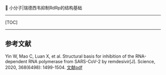👏 小分子|瑞德西韦抑制RdRp的结构基础

---
[TOC]

---



## 参考文献
Yin W, Mao C, Luan X, et al. Structural basis for inhibition of the RNA-dependent RNA polymerase from SARS-CoV-2 by remdesivir[J]. Science, 2020, 368(6498): 1499-1504. [文献pdf](./小分子瑞德西韦抑制RdRp的结构基础/science.abc1560.pdf)
